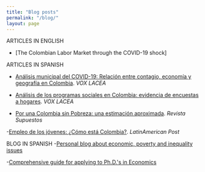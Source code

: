 ```yaml
---
title: "Blog posts"
permalink: "/blog/"
layout: page
---
```


ARTICLES IN ENGLISH
- [The Colombian Labor Market through the COVID-19 shock]

ARTICLES IN SPANISH
- [Análisis municipal del COVID-19: Relación entre contagio, economía y geografía en Colombia](http://vox.lacea.org/?q=blog/analisis_municipal_covid19). _VOX LACEA_

- [Análisis de los programas sociales en Colombia: evidencia de encuestas a hogares](http://vox.lacea.org/?q=blog/programas_sociales_colombia). _VOX LACEA_

- [Por una Colombia sin Pobreza: una estimación aproximada](http://revistasupuestos.com/desarrollo/2017/12/9/por-una-colombia-sin-pobreza-una-estimacin-aproximada).  _Revista Supuestos_

-[Empleo de los jóvenes: ¿Cómo está Colombia?](https://latinamericanpost.com/es/17079-empleo-de-los-jovenes-como-esta-en-colombia-2/amp). _LatinAmerican Post_

BLOG IN SPANISH
-[Personal blog about economic, poverty and inequality issues](http://ladelgadop.blogspot.com/)

-[Comprehensive guide for applying to Ph.D.'s in Economics](http://ladelgadop.blogspot.com/2020/01/doctorado-en-economia-una-guia-breve.html)
